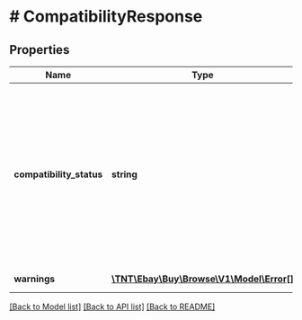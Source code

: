 # # CompatibilityResponse

## Properties

Name | Type | Description | Notes
------------ | ------------- | ------------- | -------------
**compatibility_status** | **string** | An enumeration value that tells you if the item is compatible with the product. &lt;br /&gt;&lt;br /&gt;The values are: &lt;ul&gt;   &lt;li&gt;   &lt;b&gt; COMPATIBLE&lt;/b&gt; - Indicates the item is compatible with the product specified in the request.&lt;/li&gt;   &lt;li&gt;   &lt;b&gt; NOT_COMPATIBLE&lt;/b&gt; - Indicates the item is not compatible with the product specified in the request. Be sure to check all the &lt;b&gt; value&lt;/b&gt; fields to ensure they are correct as errors in the value can also cause this response.&lt;/li&gt;   &lt;li&gt; &lt;b&gt; UNDETERMINED&lt;/b&gt; - Indicates one or more attributes for the specified product are missing so compatibility cannot be determined.  The response returns the attributes that are missing.&lt;/li&gt;  &lt;/ul&gt;  Code so that your app gracefully handles any future changes to this list. For implementation help, refer to &lt;a href&#x3D;&#39;https://developer.ebay.com/api-docs/buy/browse/types/gct:CompatibilityStatus&#39;&gt;eBay API documentation&lt;/a&gt; | [optional]
**warnings** | [**\TNT\Ebay\Buy\Browse\V1\Model\Error[]**](Error.md) | An array of warning messages. These types of errors do not prevent the method from executing but should be checked. | [optional]

[[Back to Model list]](../../README.md#models) [[Back to API list]](../../README.md#endpoints) [[Back to README]](../../README.md)

